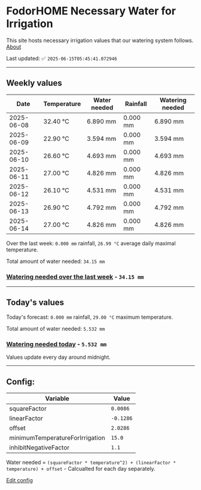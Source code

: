 # FodorHOME Necessary Water for Irrigation

This site hosts necessary irrigation values that our watering system follows. [About](https://github.com/redyau/irrigation)

Last updated: ✅ `2025-06-15T05:45:41.072946`

---

## Weekly values

| Date | Temperature | Water needed | Rainfall | Watering needed |
|-----|-----|-----|-----|-----|
| 2025-06-08 | 32.40 °C | 6.890 mm | 0.000 mm | 6.890 mm |
| 2025-06-09 | 22.90 °C | 3.594 mm | 0.000 mm | 3.594 mm |
| 2025-06-10 | 26.60 °C | 4.693 mm | 0.000 mm | 4.693 mm |
| 2025-06-11 | 27.00 °C | 4.826 mm | 0.000 mm | 4.826 mm |
| 2025-06-12 | 26.10 °C | 4.531 mm | 0.000 mm | 4.531 mm |
| 2025-06-13 | 26.90 °C | 4.792 mm | 0.000 mm | 4.792 mm |
| 2025-06-14 | 27.00 °C | 4.826 mm | 0.000 mm | 4.826 mm |


Over the last week: `0.000 mm` rainfall, `26.99 °C` average daily maximal temperature.

Total amount of water needed: `34.15 mm`

### [Watering needed over the last week](lastweek.txt) - `34.15 mm`

---

## Today's values

Today's forecast: `0.000 mm` rainfall, `29.00 °C` maximum temperature.

Total amount of water needed: `5.532 mm`

### [Watering needed today](today.txt) - `5.532 mm`

Values update every day around midnight.

---

## Config:

| Variable | Value |
|-----|-----|
| squareFactor | `0.0086` |
| linearFactor | `-0.1286` |
| offset | `2.0286` |
| minimumTemperatureForIrrigation | `15.0` |
| inhibitNegativeFactor | `1.1` |

Water needed = `(squareFactor * temperature^2) + (linearFactor * temperature) + offset` - Calcualted for each day separately.

[Edit config](https://github.com/RedyAu/irrigation/edit/main/config.json)
